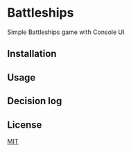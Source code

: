 # Battleships

Simple Battleships game with Console UI

## Installation

## Usage

## Decision log

## License
[MIT](https://choosealicense.com/licenses/mit/)